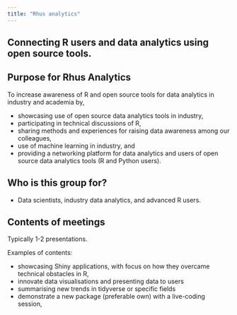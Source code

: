 ```yaml
---
title: "Rhus analytics"
---
```


## Connecting R users and data analytics using open source tools.


## Purpose for Rhus Analytics

To increase awareness of R and open source tools for data analytics in industry and academia by,
* showcasing use of open source data analytics tools in industry,
* participating in technical discussions of R,
* sharing methods and experiences for raising data awareness among our colleagues,
* use of machine learning in industry, and
* providing a networking platform for data analytics and users of open source data analytics tools (R and Python users).

## Who is this group for?

* Data scientists, industry data analytics, and advanced R users.

## Contents of meetings

Typically 1-2 presentations.

Examples of contents:
* showcasing Shiny applications, with focus on how they overcame technical obstacles in R,
* innovate data visualisations and presenting data to users
* summarising new trends in tidyverse or specific fields
* demonstrate a new package (preferable own) with a live-coding session,
